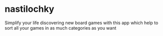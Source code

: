 # nastilochky
Simplify your life discovering new board games with this app which help to sort all your games in as much categories as you want
